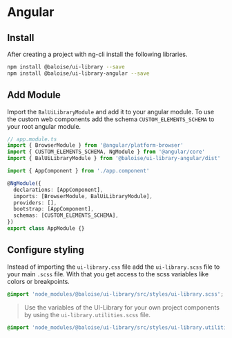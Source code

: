 # Angular

## Install

After creating a project with ng-cli install the following libraries.

```bash
npm install @baloise/ui-library --save
npm install @baloise/ui-library-angular --save
```

## Add Module

Import the `BalUiLibraryModule` and add it to your angular module. To use the custom web components add the schema `CUSTOM_ELEMENTS_SCHEMA` to your root angular module.

```typescript
// app.module.ts
import { BrowserModule } from '@angular/platform-browser'
import { CUSTOM_ELEMENTS_SCHEMA, NgModule } from '@angular/core'
import { BalUiLibraryModule } from '@baloise/ui-library-angular/dist'

import { AppComponent } from './app.component'

@NgModule({
  declarations: [AppComponent],
  imports: [BrowserModule, BalUiLibraryModule],
  providers: [],
  bootstrap: [AppComponent],
  schemas: [CUSTOM_ELEMENTS_SCHEMA],
})
export class AppModule {}
```

## Configure styling

Instead of importing the `ui-library.css` file add the `ui-library.scss` file to your main `.scss` file. With that you get access to the scss variables like colors or breakpoints.

```scss
@import 'node_modules/@baloise/ui-library/src/styles/ui-library.scss';
```

> Use the variables of the UI-Library for your own project components by using the `ui-library.utilities.scss` file.

```scss
@import 'node_modules/@baloise/ui-library/src/styles/ui-library.utilities.scss';
```
